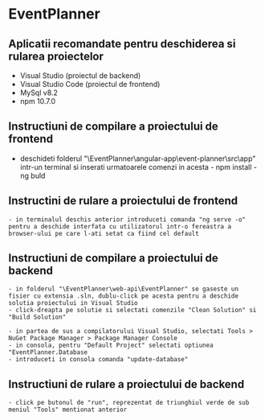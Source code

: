 # EventPlanner

## Aplicatii recomandate pentru deschiderea si rularea proiectelor
   - Visual Studio (proiectul de backend)
   - Visual Studio Code (proiectul de frontend)
   - MySql v8.2
   - npm 10.7.0

## Instructiuni de compilare a proiectului de frontend
   - deschideti folderul "\EventPlanner\angular-app\event-planner\src\app" intr-un terminal si inserati urmatoarele comenzi in acesta 
            - npm install
            - ng buld

## Instructini de rulare a proiectului de frontend 
    - in terminalul deschis anterior introduceti comanda "ng serve -o" pentru a deschide interfata cu utilizatorul intr-o fereastra a browser-ului pe care l-ati setat ca fiind cel default

## Instructiuni de compilare a proiectului de backend
    - in folderul "\EventPlanner\web-api\EventPlanner" se gaseste un fisier cu extensia .sln, dublu-click pe acesta pentru a deschide solutia proiectului in Visual Studio
    - click-dreapta pe solutie si selectati comenzile "Clean Solution" si "Build Solution" 
    
    - in partea de sus a compilatorului Visual Studio, selectati Tools > NuGet Package Manager > Package Manager Console
    - in consola, pentru "Default Project" selectati optiunea "EventPlanner.Database
    - introduceti in consola comanda "update-database"

## Instructiuni de rulare a proiectului de backend 
    - click pe butonul de "run", reprezentat de triunghiul verde de sub meniul "Tools" mentionat anterior 